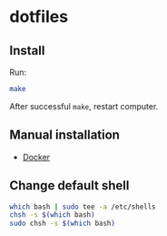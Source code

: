 # dotfiles

## Install

Run:

```bash
make
```

After successful `make`, restart computer.

## Manual installation

* [Docker](https://docs.docker.com/desktop/mac/apple-silicon/)

## Change default shell

```bash
which bash | sudo tee -a /etc/shells
chsh -s $(which bash)
sudo chsh -s $(which bash)
```
